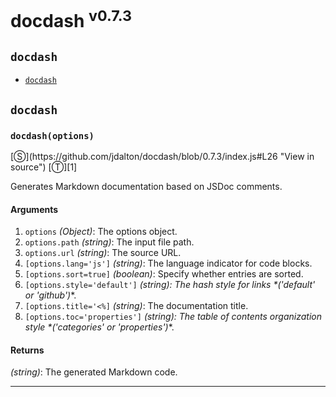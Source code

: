 # docdash <sup>v0.7.3</sup>

<!-- div class="toc-container" -->

<!-- div -->

## `docdash`
* <a href="#docdashoptions">`docdash`</a>

<!-- /div -->

<!-- /div -->

<!-- div class="doc-container" -->

<!-- div -->

## `docdash`

<!-- div -->

<h3 id="docdashoptions"><code>docdash(options)</code></h3>
[&#x24C8;](https://github.com/jdalton/docdash/blob/0.7.3/index.js#L26 "View in source") [&#x24C9;][1]

Generates Markdown documentation based on JSDoc comments.

#### Arguments
1. `options` *(Object)*: The options object.
2. `options.path` *(string)*: The input file path.
3. `options.url` *(string)*: The source URL.
4. `[options.lang='js']` *(string)*: The language indicator for code blocks.
5. `[options.sort=true]` *(boolean)*: Specify whether entries are sorted.
6. `[options.style='default']` *(string): The hash style for links &#42;('default' or 'github')*&#42;.
7. `[options.title='<%]` *(string)*: The documentation title.
8. `[options.toc='properties']` *(string): The table of contents organization style &#42;('categories' or 'properties')*&#42;.

#### Returns
*(string)*: The generated Markdown code.

---

<!-- /div -->

<!-- /div -->

<!-- /div -->

 [1]: #docdash "Jump back to the TOC."
